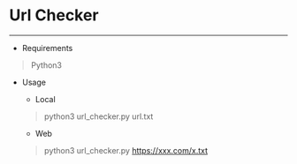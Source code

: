 Url Checker
==========================

---
+ Requirements

> Python3

+ Usage

  - Local
  > python3 url_checker.py url.txt

  - Web
  > python3 url_checker.py https://xxx.com/x.txt
